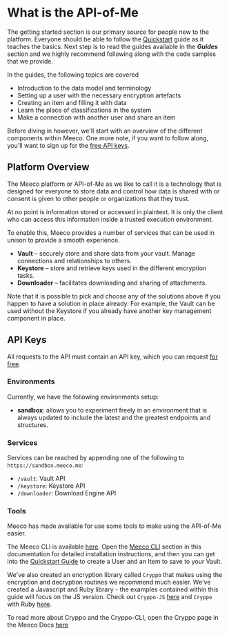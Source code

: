 # What is the API-of-Me

The getting started section is our primary source for people new to the platform. Everyone should be able to follow the [Quickstart](getting-started/quickstart.md) guide as it teaches the basics. Next step is to read the guides available in the _**Guides**_ section and we highly recommend following along with the code samples that we provide.

In the guides, the following topics are covered

* Introduction to the data model and terminology
* Setting up a user with the necessary encryption artefacts
* Creating an item and filling it with data
* Learn the place of classifications in the system
* Make a connection with another user and share an item

Before diving in however, we'll start with an overview of the different components within Meeco. One more note, if you want to follow along, you'll want to sign up for the [free API keys](https://dev.meeco.me/signup).

## Platform Overview

The Meeco platform or API-of-Me as we like to call it is a technology that is designed for everyone to store data and control how data is shared with or consent is given to other people or organizations that they trust.

At no point is information stored or accessed in plaintext. It is only the client who can access this information inside a trusted execution environment.

To enable this, Meeco provides a number of services that can be used in unison to provide a smooth experience.

* **Vault** – securely store and share data from your vault. Manage connections and relationships to others.
* **Keystore** – store and retrieve keys used in the different encryption tasks.
* **Downloader** – facilitates downloading and sharing of attachments.

Note that it is possible to pick and choose any of the solutions above if you happen to have a solution in place already. For example, the Vault can be used without the Keystore if you already have another key management component in place.

## **API Keys**

All requests to the API must contain an API key, which you can request [for free](https://dev.meeco.me).

### **Environments**

Currently, we have the following environments setup:

* **sandbox**: allows you to experiment freely in an environment that is always updated to include the latest and the greatest endpoints and structures.

### **Services**

Services can be reached by appending one of the following to `https://sandbox.meeco.me`:

* `/vault`: Vault API
* `/keystore`: Keystore API
* `/downloader`: Download Engine API

### Tools

Meeco has made available for use some tools to make using the API-of-Me easier.

The Meeco CLI is available [here](https://github.com/Meeco/cli). Open the [Meeco CLI](getting-started/meeco-cli.md) section in this documentation for detailed installation instructions, and then you can get into the [Quickstart Guide](getting-started/quickstart.md) to create a User and an Item to save to your Vault.

We've also created an encryption library called `Cryppo` that makes using the encryption and decryption routines we recommend much easier. We've created a Javascript and Ruby library - the examples contained within this guide will focus on the JS version. Check out `Cryppo-JS` [here](https://github.com/Meeco/cryppo-js) and `Cryppo` with Ruby [here](https://github.com/Meeco/cryppo).

To read more about Cryppo and the Cryppo-CLI, open the Cryppo page in the Meeco Docs [here](getting-started/cryppo.md)

